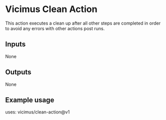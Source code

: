 # Vicimus Clean Action

This action executes a clean up after all other steps are completed in order
to avoid any errors with other actions post runs.

## Inputs

None

## Outputs

None

## Example usage

uses: vicimus/clean-action@v1
